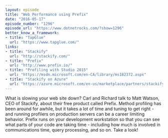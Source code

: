 ```yaml
---
layout: episode
title: "Web Performance using Prefix"
date: "2016-05-17"
episode_number: "1296"
episode_url: "https://www.dotnetrocks.com/?show=1296"
better_know_a_framework:
- title: "TapGlue"
  url: "https://www.tapglue.com/"
links:
- title: "Stackify"
  url: "http://stackify.com/"
- title: "Prefix"
  url: "http://www.prefix.io/"
- title: "Profiling with Studio 2015"
  url: "https://msdn.microsoft.com/en-CA/library/ms182372.aspx"
- title: "Stackify on Azure"
  url: "https://azure.microsoft.com/en-us/marketplace/partners/stackify/stackify-free/"
---
```


What is slowing your web site down? Carl and Richard talk to Matt Watson, CEO of Stackify, about their free product called Prefix. Method profiling has been around for awhile, but it takes a lot of time and tuning to get right - and running profilers on production servers can be a career limiting behavior. Prefix runs on your development workstation so that you can see what parts of your code are taking time - including how much is involved in communications time, query processing, and so on. Take a look!
